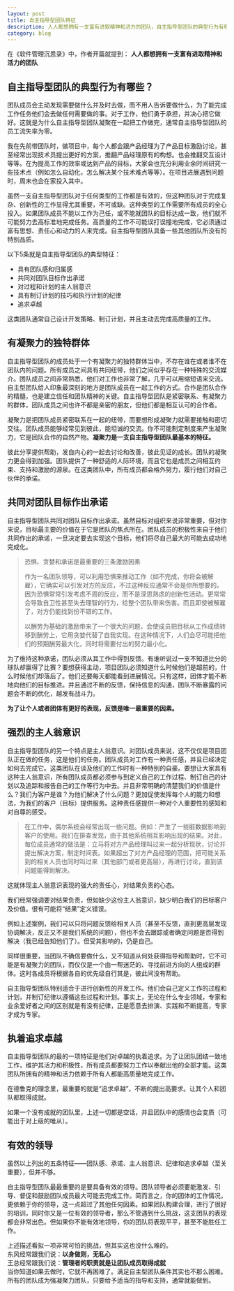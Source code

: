 ```yaml
---
layout: post
title: 自主指导型团队特征
description: 人人都想拥有一支富有进取精神和活力的团队，自主指导型团队的典型行为有哪些呢？
category: blog
---
```

在《软件管理沉思录》中，作者开篇就提到：
__人人都想拥有一支富有进取精神和活力的团队__

## 自主指导型团队的典型行为有哪些？
团队成员会主动发现需要做什么并及时去做，而不用人告诉要做什么，为了能完成工作任务他们会去做任何需要做的事。对于工作，他们勇于承担，并决心把它做好。这就是为什么自主指导型团队凝聚在一起把工作做完，通常自主指导型团队的员工流失率为零。

我在先前带团队时，做项目中，每个人都会跟产品经理为了产品目标激励讨论，甚至经常出现技术员提出更好的方案，推翻产品经理原有的构想。也会推翻交互设计等等。在为提高工作的效率或达到产品的目标，大家会也充分利用业余时间研究一些技术点（例如怎么自动化，怎么解决某个技术难点等等）。在项目进展遇到问题时，周末也会在家投入其中。

虽然一支自主指导型团队对于任何类型的工作都是有效的，但这种团队对于完成复杂、创新性的工作显得尤其重要，不可或缺。这种类型的工作需要所有成员的全心投入。如果团队成员不能以工作为己任，或不能就团队的目标达成一致，他们就不可能努力去高标准地完成任务。高质量的工作不可能误打误撞地完成，它必须通过富有思想、责任心和动力的人来完成。自主指导型团队具备一些其他团队所没有的特别品质。

以下5条就是自主指导型团队的典型特征：

*   具有团队感和归属感  
*   共同对团队目标作出承诺  
*   对过程和计划的主人翁意识  
*   具有制订计划的技巧和执行计划的纪律  
*   追求卓越  

这类团队通常自己设计开发策略、制订计划，并且主动去完成高质量的工作。

##  有凝聚力的独特群体
自主指导型团队的成员处于一个有凝聚力的独特群体当中，不存在谁在或者谁不在团队内的问题。所有成员之间具有共同纽带，他们之间似乎存在一种特殊的交流媒介。团队成员之间非常熟悉，他们对工作也非常了解，几乎可以用缩短语来交流。自主型团队给人印象最深刻的地方是团队成员在一起工作的方式。合作是团队合作的精髓，也是建立信任和团队精神的关键。自主指导型团队是紧密联系、有凝聚力的群体，团队成员之间也许不都是亲密的朋友，但他们都是相互认可的合作者。

凝聚力是把团队成员紧密联系在一起的纽带，而要想形成凝聚力就需要接触和密切交往。团队成员能够经常见到彼此，能坦诚的交流。你不可能制定制度来产生凝聚力，它是团队合作的自然产物。__凝聚力是一支自主指导型团队最基本的特征。__

彼此分享提供帮助，发自内心的一起去讨论和改善，彼此见证的成长。团队的凝聚力更会得到加强。团队提供了一种舒适的人际环境，而且它也是成员之间相互约束、支持和激励的源泉。在这类团队中，所有成员都会格外努力，履行他们对自己伙伴的承诺。

## 共同对团队目标作出承诺
自主指导型团队共同对团队目标作出承诺。虽然目标对组织来说非常重要，但对你来说，目标最主要的价值在于它是团队的焦点所在。团队成员的积极性来自于他们共同作出的承诺，一旦决定要去实现这个目标，他们将尽自己最大的可能去成功地完成化。

> 恐惧、贪婪和承诺是最重要的三条激励因素
>
> 作为一名团队领导，可以利用恐惧来推动工作（如不完成，你将会被解雇），它确实可以引发对方的反应，不过这种反应通常不会是你所想要的。因为恐惧常常引发考虑不周的反应，而不是深思熟虑的创新性活动。更常常会导致自卫性甚至失去理智的行为，给整个团队带来伤害。而且即使被解雇了，对方仍能找到份不错的工作。
>
> 以酬劳为基础的激励带来了一个很大的问题，会使成员把目标从工作成绩转移到酬劳上，它用贪婪代替了自我实现。在这种情况下，人们会尽可能把他们的预期酬劳最大化，同时将需要付出的努力最小化。

为了维持这种承诺，团队必须从其工作中得到反馈。有谁听说过一支不知道比分的球队却赢得了比赛？要想获得主动，项目团队必须知道什么时候他们是超前的，什么时候他们却落后了。他们还要每天都能看到进展情况。只有这样，团体才能不断地向他们的目标推进。并且通过不断的反馈，保持信息的沟通，团队不断暴露的问题会不断的优化，越发有战斗力。

__为了让个人或者团体有更好的表现，反馈是唯一最重要的因素。__

## 强烈的主人翁意识
自主指导型团队的另一个特点是主人翁意识。对团队成员来说，这不仅仅是项目团队正在做的任务，这是他们的任务。团队成员对工作有一种责任感，并且已经决定如何去完成它。这类团队在谈及他们的工作时有一种特别的自豪。要想让大家具有这种主人翁意识，所有团队成员都必须参与到定义自己的工作过程、制订自己的计划以及追踪和报告自己的工作等行为中去。并且非常明确的清楚我们的价值是什么？我们为客户是谁？为他们解决了什么问题？更加促使发挥每个人的能力和想法，为我们的客户（目标）提供服务。这种责任感提供一种对个人重要性的感知和对自尊的感受。

> 在工作中，偶尔系统会经常出现一些问题。例如：产生了一些脏数据影响到客户的使用。我们在排查发现，由于其他系统相互影响出现的结果。对此，每位成员通常的做法是：立马将对方产品经理叫过来一起分析现状，讨论并提出解决方案，制定时间表。如果超出了对方产品经理的范围，把可能关系到的相关人员也同时叫过来（其他部门或者更高层），再进行讨论，直到该问题能得到解决。

这就体现主人翁意识表现的强大的责任心，对结果负责的心态。

我们经常强调要对结果负责，但如缺少这份主人翁意识，缺少明白我们的目标客户及价值。很有可能将“结果”定义错误。

例如上述案例，我们可以只将问题反馈给相关人员（甚至不反馈，直到更高层发现协调解决，反正又不是我们系统的问题），但也不会去跟踪或者确定问题是否得到解决（我已经告知他们了）。但受其影响的，仍是自己。

同样很重要，当团队不确信要做什么，又不知道从何处获得指导和帮助时，它不可能是有凝聚力的团队，而仅仅是一个由一帮迷茫的、寻找前进方向的人组成的群体。这时各成员将根据各自的优先级自行其是，彼此间没有帮助。

自主指导型团队特别适合于进行创新性的开发工作。他们会自己定义工作的过程和计划，并制订纪律以遵循这些过程和计划。事实上，无论在什么专业领域，专家和业余爱好者之间的区别就是有没有纪律，正是愿意去排演、实践和不断提高，专家才成为专家。

## 执着追求卓越
自主指导型团队的最的一项特征是他们对卓越的执着追求。为了让团队团结一致地工作，维护其活力和积极性，所有成员都要努力工作以奉献出他的全部才能。这类团队所拥有的精神和活力依赖于所有人都能高质量地完成工作。

在德鲁克的理念里，最重要的就是“追求卓越”，不断的提出高要求。让其个人和团队都取得成就。

如果一个没有成就的团队里，上述一切都是空话，并且团队中的感情也会变质（可能出于对上级的唯从）。

## 有效的领导
虽然以上列出的五条特征——团队感、承诺、主人翁意识、纪律和追求卓越（至关重要），但并不够。

自主指导型团队最最重要的是要具备有效的领导。团队领导者必须要能激发、引导、督促和鼓励团队成员最大可能去完成工作。简而言之，你的团体的工作情况，更依赖于你的领导，这一点超过了其他任何因素。如果团队构建合理，进行了很好的培训，同时你又是一位有效的领导者，那么不管遇到什么挑战，这支团队的表现都会非常出色。但如果你不能有效地领导，你的团队将表现平平，甚至不能胜任工作。

上述描述看拟一项非常可怕的挑战，但其实这也没什么难的。   
东风经常跟我们说：**以身做则，无私心**  
王总经常跟我们说：**管理者的职责就是让团队成员取得成就**  
当你知道如果去做时，它就不再困难了。满足自主型团队条件其实也不那么困难。所有的团队成为强凝聚力团队，只要给予适当的指导和支持，通常就能做到。






